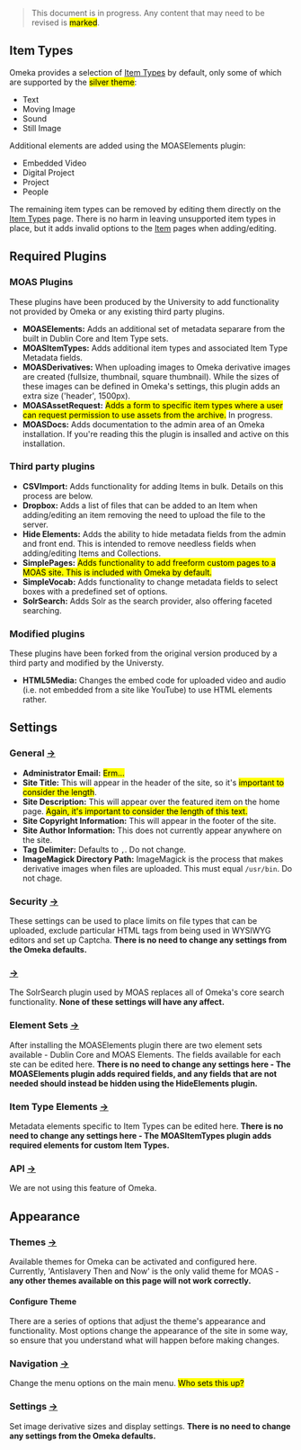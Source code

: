 > This document is in progress. Any content that may need to be revised is <mark>marked</mark>.

## Item Types

Omeka provides a selection of [Item Types](/admin/item-types) by default, only some of which are supported by the <mark>silver theme</mark>:

* Text
* Moving Image
* Sound
* Still Image

Additional elements are added using the MOASElements plugin:

* Embedded Video
* Digital Project
* Project
* People

The remaining item types can be removed by editing them directly on the [Item Types](/admin/item-types) page. There is no harm in leaving unsupported item types in place, but it adds invalid options to the [Item](/admin/items) pages when adding/editing.

## Required Plugins

### MOAS Plugins

These plugins have been produced by the University to add functionality not provided by Omeka or any existing third party plugins.

* **MOASElements:** Adds an additional set of metadata separare from the built in Dublin Core and Item Type sets.
* **MOASItemTypes:** Adds additional item types and associated Item Type Metadata fields.
* **MOASDerivatives:** When uploading images to Omeka derivative images are created (fullsize, thumbnail, square thumbnail). While the sizes of these images can be defined in Omeka's settings, this plugin adds an extra size ('header', 1500px).
* **MOASAssetRequest:** <mark>Adds a form to specific item types where a user can request permission to use assets from the archive.</mark> In progress.
* **MOASDocs:** Adds documentation to the admin area of an Omeka installation. If you're reading this the plugin is insalled and active on this installation.


### Third party plugins

* **CSVImport:** Adds functionality for adding Items in bulk. Details on this process are below.
* **Dropbox:** Adds a list of files that can be added to an Item when adding/editing an item removing the need to upload the file to the server.
* **Hide Elements:** Adds the ability to hide metadata fields from the admin and front end. This is intended to remove needless fields when adding/editing Items and Collections.
* **SimplePages:** <mark>Adds functionality to add freeform custom pages to a MOAS site. This is included with Omeka by default.</mark>
* **SimpleVocab:** Adds functionality to change metadata fields to select boxes with a predefined set of options.
* **SolrSearch:** Adds Solr as the search provider, also offering faceted searching.

### Modified plugins

These plugins have been forked from the original version produced by a third party and modified by the Universty.

* **HTML5Media:** Changes the embed code for uploaded video and audio (i.e. not embedded from a site like YouTube) to use HTML elements rather.


## Settings

### General [→](/admin/settings/edit-settings)

* **Administrator Email:** <mark>Erm...</mark>
* **Site Title:** This will appear in the header of the site, so it's <mark>important to consider the length</mark>.
* **Site Description:** This will appear over the featured item on the home page. <mark>Again, it's important to consider the length of this text.</mark>
* **Site Copyright Information:** This will appear in the footer of the site.
* **Site Author Information:** This does not currently appear anywhere on the site.
* **Tag Delimiter:** Defaults to `,`. Do not change.
* **ImageMagick Directory Path:** ImageMagick is the process that makes derivative images when files are uploaded. This must equal `/usr/bin`. Do not chage.

### Security [→](/admin/settings/edit-security)

These settings can be used to place limits on file types that can be uploaded, exclude particular HTML tags from being used in WYSIWYG editors and set up Captcha. **There is no need to change any settings from the Omeka defaults.** 

### [→](/admin/settings/edit-search)

The SolrSearch plugin used by MOAS replaces all of Omeka's core search functionality. **None of these settings will have any affect.**

### Element Sets [→](/admin/element-sets)

After installing the MOASElements plugin there are two element sets available - Dublin Core and MOAS Elements. The fields available for each ste can be edited here. **There is no need to change any settings here - The MOASElements plugin adds required fields, and any fields that are not needed should instead be hidden using the HideElements plugin.**

### Item Type Elements [→](/admin/settings/edit-item-type-elements)

Metadata elements specific to Item Types can be edited here. **There is no need to change any settings here - The MOASItemTypes plugin adds required elements for custom Item Types.**

### API [→](/admin/settings/edit-api)

We are not using this feature of Omeka.

## Appearance

### Themes [→](/admin/themes)

Available themes for Omeka can be activated and configured here. Currently, 'Antislavery Then and Now' is the only valid theme for MOAS - **any other themes available on this page will not work correctly.**

#### Configure Theme

There are a series of options that adjust the theme's appearance and functionality. Most options change the appearance of the site in some way, so ensure that you understand what will happen before making changes.

### Navigation [→](/admin/appearance/edit-navigation)

Change the menu options on the main menu. <mark>Who sets this up?</mark>

### Settings [→](/admin/appearance/edit-settings)

Set image derivative sizes and display settings. **There is no need to change any settings from the Omeka defaults.** 

